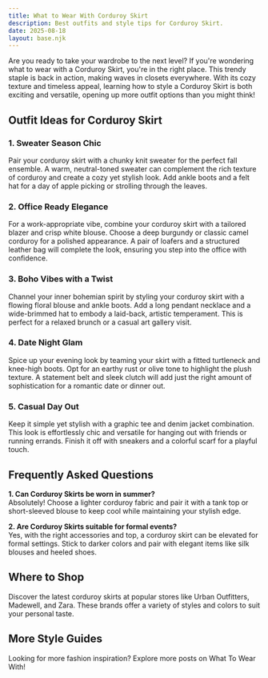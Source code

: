 ```yaml
---
title: What to Wear With Corduroy Skirt
description: Best outfits and style tips for Corduroy Skirt.
date: 2025-08-18
layout: base.njk
---
```


Are you ready to take your wardrobe to the next level? If you're wondering what to wear with a Corduroy Skirt, you're in the right place. This trendy staple is back in action, making waves in closets everywhere. With its cozy texture and timeless appeal, learning how to style a Corduroy Skirt is both exciting and versatile, opening up more outfit options than you might think!

## Outfit Ideas for Corduroy Skirt

### 1. Sweater Season Chic
Pair your corduroy skirt with a chunky knit sweater for the perfect fall ensemble. A warm, neutral-toned sweater can complement the rich texture of corduroy and create a cozy yet stylish look. Add ankle boots and a felt hat for a day of apple picking or strolling through the leaves.

### 2. Office Ready Elegance
For a work-appropriate vibe, combine your corduroy skirt with a tailored blazer and crisp white blouse. Choose a deep burgundy or classic camel corduroy for a polished appearance. A pair of loafers and a structured leather bag will complete the look, ensuring you step into the office with confidence.

### 3. Boho Vibes with a Twist
Channel your inner bohemian spirit by styling your corduroy skirt with a flowing floral blouse and ankle boots. Add a long pendant necklace and a wide-brimmed hat to embody a laid-back, artistic temperament. This is perfect for a relaxed brunch or a casual art gallery visit.

### 4. Date Night Glam
Spice up your evening look by teaming your skirt with a fitted turtleneck and knee-high boots. Opt for an earthy rust or olive tone to highlight the plush texture. A statement belt and sleek clutch will add just the right amount of sophistication for a romantic date or dinner out.

### 5. Casual Day Out
Keep it simple yet stylish with a graphic tee and denim jacket combination. This look is effortlessly chic and versatile for hanging out with friends or running errands. Finish it off with sneakers and a colorful scarf for a playful touch.

## Frequently Asked Questions

**1. Can Corduroy Skirts be worn in summer?**  
Absolutely! Choose a lighter corduroy fabric and pair it with a tank top or short-sleeved blouse to keep cool while maintaining your stylish edge.

**2. Are Corduroy Skirts suitable for formal events?**  
Yes, with the right accessories and top, a corduroy skirt can be elevated for formal settings. Stick to darker colors and pair with elegant items like silk blouses and heeled shoes.

## Where to Shop

Discover the latest corduroy skirts at popular stores like Urban Outfitters, Madewell, and Zara. These brands offer a variety of styles and colors to suit your personal taste.

## More Style Guides

Looking for more fashion inspiration? Explore more posts on What To Wear With!